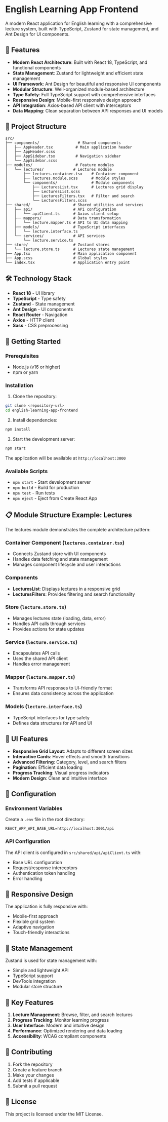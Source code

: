 # English Learning App Frontend

A modern React application for English learning with a comprehensive lecture system, built with TypeScript, Zustand for state management, and Ant Design for UI components.

## 🚀 Features

- **Modern React Architecture**: Built with React 18, TypeScript, and functional components
- **State Management**: Zustand for lightweight and efficient state management
- **UI Framework**: Ant Design for beautiful and responsive UI components
- **Modular Structure**: Well-organized module-based architecture
- **Type Safety**: Full TypeScript support with comprehensive interfaces
- **Responsive Design**: Mobile-first responsive design approach
- **API Integration**: Axios-based API client with interceptors
- **Data Mapping**: Clean separation between API responses and UI models

## 📁 Project Structure

```
src/
├── components/                 # Shared components
│   ├── AppHeader.tsx          # Main application header
│   ├── AppHeader.scss
│   ├── AppSidebar.tsx         # Navigation sidebar
│   └── AppSidebar.scss
├── modules/                   # Feature modules
│   └── lectures/             # Lectures module
│       ├── lectures.container.tsx    # Container component
│       ├── lectures.module.scss      # Module styles
│       └── components/               # Module components
│           ├── LecturesList.tsx      # Lectures grid display
│           ├── LecturesList.scss
│           ├── LecturesFilters.tsx   # Filter and search
│           └── LecturesFilters.scss
├── shared/                   # Shared utilities and services
│   ├── api/                  # API configuration
│   │   └── apiClient.ts      # Axios client setup
│   ├── mappers/              # Data transformation
│   │   └── lecture.mapper.ts # API to UI data mapping
│   ├── models/               # TypeScript interfaces
│   │   └── lecture.interface.ts
│   └── services/             # API services
│       └── lecture.service.ts
├── store/                    # Zustand stores
│   └── lecture.store.ts      # Lectures state management
├── App.tsx                   # Main application component
├── App.scss                  # Global styles
└── index.tsx                 # Application entry point
```

## 🛠️ Technology Stack

- **React 18** - UI library
- **TypeScript** - Type safety
- **Zustand** - State management
- **Ant Design** - UI components
- **React Router** - Navigation
- **Axios** - HTTP client
- **Sass** - CSS preprocessing

## 🚀 Getting Started

### Prerequisites

- Node.js (v16 or higher)
- npm or yarn

### Installation

1. Clone the repository:
```bash
git clone <repository-url>
cd english-learning-app-frontend
```

2. Install dependencies:
```bash
npm install
```

3. Start the development server:
```bash
npm start
```

The application will be available at `http://localhost:3000`

### Available Scripts

- `npm start` - Start development server
- `npm build` - Build for production
- `npm test` - Run tests
- `npm eject` - Eject from Create React App

## 📋 Module Structure Example: Lectures

The lectures module demonstrates the complete architecture pattern:

### Container Component (`lectures.container.tsx`)
- Connects Zustand store with UI components
- Handles data fetching and state management
- Manages component lifecycle and user interactions

### Components
- **LecturesList**: Displays lectures in a responsive grid
- **LecturesFilters**: Provides filtering and search functionality

### Store (`lecture.store.ts`)
- Manages lectures state (loading, data, error)
- Handles API calls through services
- Provides actions for state updates

### Service (`lecture.service.ts`)
- Encapsulates API calls
- Uses the shared API client
- Handles error management

### Mapper (`lecture.mapper.ts`)
- Transforms API responses to UI-friendly format
- Ensures data consistency across the application

### Models (`lecture.interface.ts`)
- TypeScript interfaces for type safety
- Defines data structures for API and UI

## 🎨 UI Features

- **Responsive Grid Layout**: Adapts to different screen sizes
- **Interactive Cards**: Hover effects and smooth transitions
- **Advanced Filtering**: Category, level, and search filters
- **Pagination**: Efficient data loading
- **Progress Tracking**: Visual progress indicators
- **Modern Design**: Clean and intuitive interface

## 🔧 Configuration

### Environment Variables

Create a `.env` file in the root directory:

```env
REACT_APP_API_BASE_URL=http://localhost:3001/api
```

### API Configuration

The API client is configured in `src/shared/api/apiClient.ts` with:
- Base URL configuration
- Request/response interceptors
- Authentication token handling
- Error handling

## 📱 Responsive Design

The application is fully responsive with:
- Mobile-first approach
- Flexible grid system
- Adaptive navigation
- Touch-friendly interactions

## 🔄 State Management

Zustand is used for state management with:
- Simple and lightweight API
- TypeScript support
- DevTools integration
- Modular store structure

## 🎯 Key Features

1. **Lecture Management**: Browse, filter, and search lectures
2. **Progress Tracking**: Monitor learning progress
3. **User Interface**: Modern and intuitive design
4. **Performance**: Optimized rendering and data loading
5. **Accessibility**: WCAG compliant components

## 🤝 Contributing

1. Fork the repository
2. Create a feature branch
3. Make your changes
4. Add tests if applicable
5. Submit a pull request

## 📄 License

This project is licensed under the MIT License.